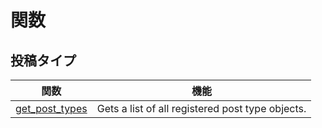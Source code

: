 # 関数

## 投稿タイプ

| 関数                                                                                  | 機能　                                           |
| ------------------------------------------------------------------------------------- | ------------------------------------------------ |
| [get_post_types](https://developer.wordpress.org/reference/functions/get_post_types/) | Gets a list of all registered post type objects. |
